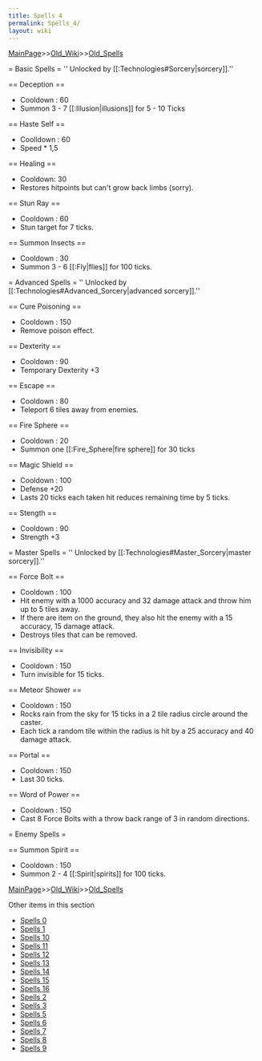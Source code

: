 ```yaml
---
title: Spells 4
permalink: Spells_4/
layout: wiki
---
```


[MainPage](/keeperrl_wiki/ "wikilink")>>[Old_Wiki](/keeperrl_wiki/Old_Wiki "wikilink")>>[Old_Spells](/keeperrl_wiki/Old_Spells "wikilink")

= Basic Spells =
'' Unlocked by [[:Technologies#Sorcery|sorcery]].''

== Deception ==
* Cooldown : 60
* Summon 3 - 7 [[:Illusion|illusions]] for 5 - 10 Ticks

== Haste Self ==
* Coolldown : 60
* Speed * 1,5

== Healing ==
* Cooldown: 30
* Restores hitpoints but can't grow back limbs (sorry).

== Stun Ray ==
* Cooldown : 60
* Stun target for 7 ticks.

== Summon Insects ==
* Cooldown : 30
* Summon 3 - 6 [[:Fly|flies]] for 100 ticks.



= Advanced Spells =
'' Unlocked by [[:Technologies#Advanced_Sorcery|advanced sorcery]].''

== Cure Poisoning ==
* Cooldown : 150
* Remove poison effect.

== Dexterity ==
* Cooldown : 90
* Temporary Dexterity +3

== Escape ==
* Cooldown : 80
* Teleport 6 tiles away from enemies.

== Fire Sphere ==
* Cooldown : 20
* Summon one [[:Fire_Sphere|fire sphere]] for 30 ticks

== Magic Shield ==
* Cooldown : 100
* Defense +20
* Lasts 20 ticks each taken hit reduces remaining time by 5 ticks.

== Stength ==
* Cooldown : 90
* Strength +3

	
	
= Master Spells =
'' Unlocked by [[:Technologies#Master_Sorcery|master sorcery]].''

== Force Bolt ==
* Cooldown : 100
* Hit enemy with a 1000 accuracy and 32 damage attack and throw him up to 5 tiles away.
* If there are item on the ground, they also hit the enemy with a 15 accuracy, 15 damage attack.
* Destroys tiles that can be removed.

== Invisibility ==
* Cooldown : 150
* Turn invisible for 15 ticks.

== Meteor Shower ==
* Cooldown : 150
* Rocks rain from the sky for 15 ticks in a 2 tile radius circle around the caster.
* Each tick a random tile within the radius is hit by a 25 accuracy and 40 damage attack.

== Portal ==
* Cooldown : 150
* Last 30 ticks.

== Word of Power ==
* Cooldown : 150
* Cast 8 Force Bolts with a throw back range of 3 in random directions.



= Enemy Spells =

== Summon Spirit ==
* Cooldown : 150
* Summon 2 - 4 [[:Spirit|spirits]] for 100 ticks.

[MainPage](/keeperrl_wiki/ "wikilink")>>[Old_Wiki](/keeperrl_wiki/Old_Wiki "wikilink")>>[Old_Spells](/keeperrl_wiki/Old_Spells "wikilink")

Other items in this section
-    [Spells 0](/keeperrl_wiki/Spells_0 "wikilink")
-    [Spells 1](/keeperrl_wiki/Spells_1 "wikilink")
-    [Spells 10](/keeperrl_wiki/Spells_10 "wikilink")
-    [Spells 11](/keeperrl_wiki/Spells_11 "wikilink")
-    [Spells 12](/keeperrl_wiki/Spells_12 "wikilink")
-    [Spells 13](/keeperrl_wiki/Spells_13 "wikilink")
-    [Spells 14](/keeperrl_wiki/Spells_14 "wikilink")
-    [Spells 15](/keeperrl_wiki/Spells_15 "wikilink")
-    [Spells 16](/keeperrl_wiki/Spells_16 "wikilink")
-    [Spells 2](/keeperrl_wiki/Spells_2 "wikilink")
-    [Spells 3](/keeperrl_wiki/Spells_3 "wikilink")
-    [Spells 5](/keeperrl_wiki/Spells_5 "wikilink")
-    [Spells 6](/keeperrl_wiki/Spells_6 "wikilink")
-    [Spells 7](/keeperrl_wiki/Spells_7 "wikilink")
-    [Spells 8](/keeperrl_wiki/Spells_8 "wikilink")
-    [Spells 9](/keeperrl_wiki/Spells_9 "wikilink")
